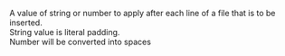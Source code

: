 A value of string or number to apply after each line of a file that is to be inserted.  
String value is literal padding.  
Number will be converted into spaces  